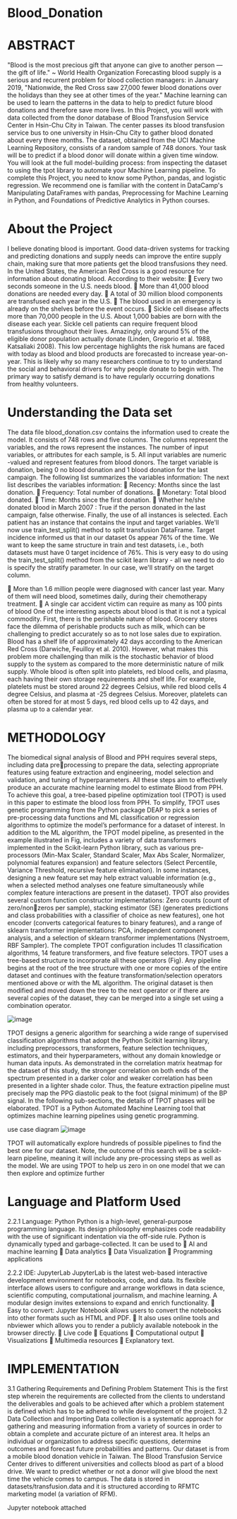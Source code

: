 # Blood_Donation
# ABSTRACT
"Blood is the most precious gift that anyone can give to another person — the gift of life." ~ 
World Health Organization
Forecasting blood supply is a serious and recurrent problem for blood collection managers: in 
January 2019, "Nationwide, the Red Cross saw 27,000 fewer blood donations over the holidays 
than they see at other times of the year." Machine learning can be used to learn the patterns in 
the data to help to predict future blood donations and therefore save more lives.
In this Project, you will work with data collected from the donor database of Blood Transfusion 
Service Center in Hsin-Chu City in Taiwan. The center passes its blood transfusion service bus 
to one university in Hsin-Chu City to gather blood donated about every three months. The 
dataset, obtained from the UCI Machine Learning Repository, consists of a random sample of 
748 donors. Your task will be to predict if a blood donor will donate within a given time 
window. You will look at the full model-building process: from inspecting the dataset to using 
the tpot library to automate your Machine Learning pipeline.
To complete this Project, you need to know some Python, pandas, and logistic regression. We 
recommend one is familiar with the content in DataCamp's Manipulating DataFrames with 
pandas, Preprocessing for Machine Learning in Python, and Foundations of Predictive 
Analytics in Python courses.

# About the Project
 I believe donating blood is important. Good data-driven systems for tracking and 
predicting donations and supply needs can improve the entire supply chain, making sure that 
more patients get the blood transfusions they need.
 In the United States, the American Red Cross is a good resource for information about 
donating blood. According to their website:
 Every two seconds someone in the U.S. needs blood.
 More than 41,000 blood donations are needed every day.
 A total of 30 million blood components are transfused each year in the U.S.
 The blood used in an emergency is already on the shelves before the event occurs.
 Sickle cell disease affects more than 70,000 people in the U.S. About 1,000 babies are 
born with the disease each year. Sickle cell patients can require frequent blood 
transfusions throughout their lives.
Amazingly, only around 5% of the eligible donor population actually donate (Linden, Gregorio 
et al. 1988, Katsaliaki 2008). This low percentage highlights the risk humans are faced with 
today as blood and blood products are forecasted to increase year-on-year. This is likely why 
so many researchers continue to try to understand the social and behavioral drivers for why 
people donate to begin with. The primary way to satisfy demand is to have regularly 
occurring donations from healthy volunteers.

# Understanding the Data set
The data file blood_donation.csv contains the information used to create the 
model. It consists of 748 rows and five columns. The columns represent the 
variables, and the rows represent the instances.
The number of input variables, or attributes for each sample, is 5. All input 
variables are numeric -valued and represent features from blood donors. 
The target variable is donation, being 0 no blood donation and 1 blood donation 
for the last campaign. The following list summarizes the variables information:
The next list describes the variables information:
 Recency: Months since the last donation.
 Frequency: Total number of donations.
 Monetary: Total blood donated.
 Time: Months since the first donation.
 Whether he/she donated blood in March 2007 : True if the person donated 
in the last campaign, false otherwise.
Finally, the use of all instances is selected. Each patient has an instance that 
contains the input and target variables.
We'll now use train_test_split() method to split transfusion DataFrame.
Target incidence informed us that in our dataset 0s appear 76% of the time. We want to keep 
the same structure in train and test datasets, i.e., both datasets must have 0 target incidence of 
76%. This is very easy to do using the train_test_split() method from the scikit learn library -
all we need to do is specify the stratify parameter. In our case, we'll stratify on 
the target column.


 More than 1.6 million people were diagnosed with cancer last year. Many of them will 
need blood, sometimes daily, during their chemotherapy treatment.
 A single car accident victim can require as many as 100 pints of blood
One of the interesting aspects about blood is that it is not a typical commodity. First, there is 
the perishable nature of blood. Grocery stores face the dilemma of perishable products such as 
milk, which can be challenging to predict accurately so as to not lose sales due to expiration. 
Blood has a shelf life of approximately 42 days according to the American Red Cross 
(Darwiche, Feuilloy et al. 2010). However, what makes this problem more challenging than 
milk is the stochastic behavior of blood supply to the system as compared to the more 
deterministic nature of milk supply. Whole blood is often split into platelets, red blood cells, 
and plasma, each having their own storage requirements and shelf life. For example, platelets 
must be stored around 22 degrees Celsius, while red blood cells 4 degree Celsius, and plasma 
at -25 degrees Celsius. Moreover, platelets can often be stored for at most 5 days, red blood 
cells up to 42 days, and plasma up to a calendar year.


# METHODOLOGY
The biomedical signal analysis of Blood and PPH requires several steps, including data preprocessing to prepare the data, selecting appropriate features using feature extraction and 
engineering, model selection and validation, and tuning of hyperparameters. All these steps 
aim to effectively produce an accurate machine learning model to estimate Blood from PPH. 
To achieve this goal, a tree-based pipeline optimization tool (TPOT) is used in this paper to 
estimate the blood loss from PPH. To simplify, TPOT uses genetic programming from the 
Python package DEAP to pick a series of pre-processing data functions and ML classification 
or regression algorithms to optimize the model’s performance for a dataset of interest. In 
addition to the ML algorithm, the TPOT model pipeline, as presented in the example illustrated 
in Fig, includes a variety of data transformers implemented in the Scikit-learn Python library, 
such as various pre-processors (Min-Max Scaler, Standard Scaler, Max Abs Scaler, 
Normalizer, polynomial features expansion) and feature selectors (Select Percentile, Variance 
Threshold, recursive feature elimination). In some instances, designing a new feature set may 
help extract valuable information (e.g., when a selected method analyses one feature 
simultaneously while complex feature interactions are present in the dataset). TPOT also 
provides several custom function constructor implementations: Zero counts (count of zero/nonzeros per sample), stacking estimator (SE) (generates predictions and class probabilities with a 
classifier of choice as new features), one hot encoder (converts categorical features to binary 
features), and a range of sklearn transformer implementations: PCA, independent component 
analysis, and a selection of sklearn transformer implementations (Nystroem, RBF Sampler). 
The complete TPOT configuration includes 11 classification algorithms, 14 feature 
transformers, and five feature selectors. TPOT uses a tree-based structure to incorporate all 
these operators (Fig). Any pipeline begins at the root of the tree structure with one or more 
copies of the entire dataset and continues with the feature transformation/selection operators 
mentioned above or with the ML algorithm. The original dataset is then modified and moved 
down the tree to the next operator or if there are several copies of the dataset, they can be 
merged into a single set using a combination operator.

![image](https://github.com/lipika-tech/Blood_Donation/assets/76075950/6628f525-3b7d-4131-8332-f0676da0b41e)


TPOT designs a generic algorithm for searching a wide range of supervised classification 
algorithms that adopt the Python Scitkit learning library, including preprocessors, transformers, 
feature selection techniques, estimators, and their hyperparameters, without any domain 
knowledge or human data inputs. As demonstrated in the correlation matrix heatmap for the 
dataset of this study, the stronger correlation on both ends of the spectrum presented in a darker 
color and weaker correlation has been presented in a lighter shade color. Thus, the feature 
extraction pipeline must precisely map the PPG diastolic peak to the foot (signal minimum) of 
the BP signal. In the following sub-sections, the details of TPOT phases will be elaborated.
TPOT is a Python Automated Machine Learning tool that optimizes machine learning pipelines 
using genetic programming.


use case diagram
![image](https://github.com/lipika-tech/Blood_Donation/assets/76075950/9a1109fb-062f-4586-b708-d0a8029e4dd9)



TPOT will automatically explore hundreds of possible pipelines to find the best one for our dataset. Note, the 
outcome of this search will be a scikit-learn pipeline, meaning it will include any pre-processing steps as well 
as the model.
We are using TPOT to help us zero in on one model that we can then explore and optimize further

# Language and Platform Used
2.2.1 Language: Python
Python is a high-level, general-purpose programming language. Its design 
philosophy emphasizes code readability with the use of significant indentation via 
the off-side rule. Python is dynamically typed and garbage-collected.
It can be used to 
 AI and machine learning
 Data analytics 
 Data Visualization
 Programming applications

2.2.2 IDE: JupyterLab
JupyterLab is the latest web-based interactive development environment for 
notebooks, code, and data. Its flexible interface allows users to configure and 
arrange workflows in data science, scientific computing, computational journalism, 
and machine learning. A modular design invites extensions to expand and enrich 
functionality.
 Easy to convert: Jupyter Notebook allows users to convert the notebooks 
into other formats such as HTML and PDF.
 It also uses online tools and nbviewer which allows you to render a publicly 
available notebook in the browser directly.
 Live code 
 Equations 
 Computational output
 Visualizations
 Multimedia resources
 Explanatory text.

# IMPLEMENTATION
3.1 Gathering Requirements and Defining Problem Statement
This is the first step wherein the requirements are collected from the clients to understand the
deliverables and goals to be achieved after which a problem statement is defined which has to be 
adhered to while development of the project.
3.2 Data Collection and Importing
Data collection is a systematic approach for gathering and measuring information from a variety 
of sources in order to obtain a complete and accurate picture of an interest area. It helps an 
individual or organization to address specific questions, determine outcomes and forecast future
probabilities and patterns.
Our dataset is from a mobile blood donation vehicle in Taiwan. The Blood Transfusion Service Center drives 
to different universities and collects blood as part of a blood drive. We want to predict whether or not a donor 
will give blood the next time the vehicle comes to campus.
The data is stored in datasets/transfusion.data and it is structured according to RFMTC marketing 
model (a variation of RFM).

Jupyter notebook attached





